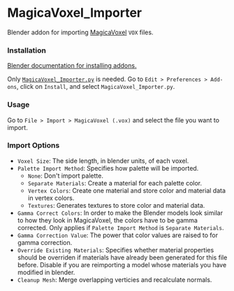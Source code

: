 # MagicaVoxel_Importer

Blender addon for importing [MagicaVoxel](https://ephtracy.github.io/) `VOX` files.

### Installation

[Blender documentation for installing addons.](https://docs.blender.org/manual/en/latest/editors/preferences/addons.html#rd-party-add-ons)

Only [`MagicaVoxel_Importer.py`](MagicaVoxel_Importer.py) is needed. Go to `Edit > Preferences > Add-ons`, click on `Install`, and select `MagicaVoxel_Importer.py`.

### Usage

Go to `File > Import > MagicaVoxel (.vox)` and select the file you want to import.

### Import Options

- `Voxel Size`: The side length, in blender units, of each voxel.
- `Palette Import Method`: Specifies how palette will be imported.
    - `None`: Don't import palette.
    - `Separate Materials`: Create a material for each palette color.
    - `Vertex Colors`: Create one material and store color and material data in vertex colors.
    - `Textures`: Generates textures to store color and material data.
- `Gamma Correct Colors`: In order to make the Blender models look similar to how they look in MagicaVoxel, the colors have to be gamma corrected. Only applies if `Palette Import Method` is `Separate Materials`.
- `Gamma Correction Value`: The power that color values are raised to for gamma correction.
- `Override Existing Materials`: Specifies whether material properties should be overriden if materials have already been generated for this file before. Disable if you are reimporting a model whose materials you have modified in blender.
- `Cleanup Mesh`: Merge overlapping verticies and recalculate normals.